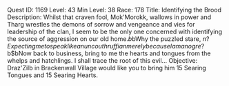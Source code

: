 Quest ID: 1169
Level: 43
Min Level: 38
Race: 178
Title: Identifying the Brood
Description: Whilst that craven fool, Mok'Morokk, wallows in power and Tharg wrestles the demons of sorrow and vengeance and vies for leadership of the clan, I seem to be the only one concerned with identifying the source of aggression on our old home.$b$bWhy the puzzled stare, $n? Expecting me to speak like an uncouth ruffian merely because I am an ogre?$b$bNow back to business, bring to me the hearts and tongues from the whelps and hatchlings. I shall trace the root of this evil...
Objective: Draz'Zilb in Brackenwall Village would like you to bring him 15 Searing Tongues and 15 Searing Hearts.
